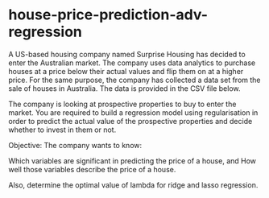 # house-price-prediction-adv-regression

A US-based housing company named Surprise Housing has decided to enter the Australian market. The company uses data analytics to purchase houses at a price below their actual values and flip them on at a higher price. For the same purpose, the company has collected a data set from the sale of houses in Australia. The data is provided in the CSV file below.

The company is looking at prospective properties to buy to enter the market. You are required to build a regression model using regularisation in order to predict the actual value of the prospective properties and decide whether to invest in them or not.

Objective: The company wants to know:

Which variables are significant in predicting the price of a house, and How well those variables describe the price of a house.

Also, determine the optimal value of lambda for ridge and lasso regression.
